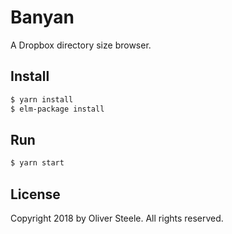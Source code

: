 # Banyan

A Dropbox directory size browser.

## Install

```bash
$ yarn install
$ elm-package install
```

## Run

```bash
$ yarn start
```

## License

Copyright 2018 by Oliver Steele. All rights reserved.
